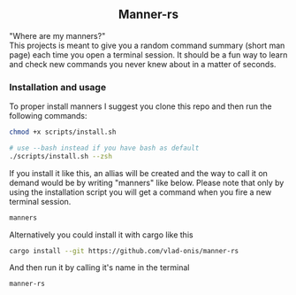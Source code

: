 <h2 align="center">Manner-rs</h2>

"Where are my manners?" <br>
This projects is meant to give you a random command summary (short man page) each time you open a terminal session. It should be a fun way to learn and check new commands you never knew about in a matter of seconds.

### Installation and usage

To proper install manners I suggest you clone this repo and then run the following commands:

```bash
chmod +x scripts/install.sh

# use --bash instead if you have bash as default
./scripts/install.sh --zsh
```
If you install it like this, an allias will be created and the way to call it on demand would be by writing "manners" like below. Please note that only by using the installation script you will get a command when you fire a new terminal session.
```bash
manners
```


Alternatively you could install it with cargo like this

```bash
cargo install --git https://github.com/vlad-onis/manner-rs
```

And then run it by calling it's name in the terminal
```bash
manner-rs
```